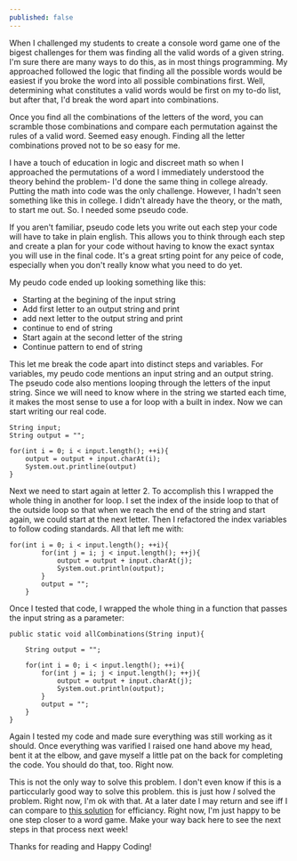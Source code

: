 ```yaml
---
published: false
---
```

When I challenged my students to create a console word game one of the bigest challenges for them was finding all the valid words of a given string. I'm sure there are many ways to do this, as in most things programming. My approached followed the logic that finding all the possible words would be easiest if you broke the word into all possible combinations first. Well, determining what constitutes a valid words would be first on my to-do list, but after that, I'd break the word apart into combinations. 

Once you find all the combinations of the letters of the word, you can scramble those combinations and compare each permutation against the rules of a valid word. Seemed easy enough. Finding all the letter combinations proved not to be so easy for me. 

I have a touch of education in logic and discreet math so when I approached the permutations of a word I immediately understood the theory behind the problem- I'd done the same thing in college already. Putting the math into code was the only challenge. However, I hadn't seen something like this in college. I didn't already have the theory, or the math, to start me out. So. I needed some pseudo code. 

If you aren't familiar, pseudo code lets you write out each step your code will have to take in plain english. This allows you to think through each step and create a plan for your code without having to know the exact syntax you will use in the final code. It's a great srting point for any peice of code, especially when you don't really know what you need to do yet.

My peudo code ended up looking something like this:
- Starting at the begining of the input string
- Add first letter to an output string and print
- add next letter to the output string and print
- continue to end of string
- Start again at the second letter of the string
- Continue pattern to end of string

This let me break the code apart into distinct steps and variables. For variables, my peudo code mentions an input string and an output string. The pseudo code also mentions looping through the letters of the input string. Since we will need to know where in the string we started each time, it makes the most sense to use a for loop with a built in index. Now we can start writing our real code.

	String input;
    String output = "";
    
    for(int i = 0; i < input.length(); ++i){
    	output = output + input.charAt(i);
        System.out.printline(output)
    }

Next we need to start again at letter 2. To accomplish this I wrapped the whole thing in another for loop. I set the index of the inside loop to that of the outside loop so that when we reach the end of the string and start again, we could start at the next letter. Then I refactored the index variables to follow coding standards. All that left me with:

	for(int i = 0; i < input.length(); ++i){
		    for(int j = i; j < input.length(); ++j){
		    	output = output + input.charAt(j);
		        System.out.println(output);
		    }
	    	output = "";
		}

Once I tested that code, I wrapped the whole thing in a function that passes the input string as a parameter: 

    public static void allCombinations(String input){

    	String output = "";

    	for(int i = 0; i < input.length(); ++i){
    		for(int j = i; j < input.length(); ++j){
    			output = output + input.charAt(j);
    			System.out.println(output);
    		}
    		output = "";
    	}
    }
    
Again I tested my code and made sure everything was still working as it should. Once everything was varified I raised one hand above my head, bent it at the elbow, and gave myself a little pat on the back for completing the code. You should do that, too. Right now.

This is not the only way to solve this problem. I don't even know if this is a particcularly good way to solve this problem. this is just how _I_ solved the problem. Right now, I'm ok with that. At a later date I may return and see iff I can compare to [this solution](https://javahungry.blogspot.com/2014/02/algorithm-for-combinations-of-string-java-code-with-example.html) for efficiancy. Right now, I'm just happy to be one step closer to a word game. Make your way back here to see the next steps in that process next week!

Thanks for reading and Happy Coding!
